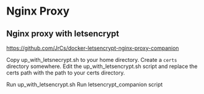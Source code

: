 # Nginx Proxy

## Nginx proxy with letsencrypt
https://github.com/JrCs/docker-letsencrypt-nginx-proxy-companion

Copy up_with_letsnecrypt.sh to your home directory. Create a `certs` directory somewhere. Edit the up_with_letsencrypt.sh script and replace the certs path with the path to your certs directory.

Run up_with_letsencrypt.sh
Run letsencrypt_companion script
